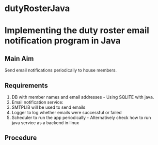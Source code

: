 # dutyRosterJava
<h1>Implementing the duty roster email notification program in Java</h1>

<h2>Main Aim</h2> 
<p>Send email notifications periodically to house members.<p>

<h2>Requirements</h2>
    <ol>
    <li>DB with member names and email addresses - Using SQLITE with java.</li>
    <li>Email notification service:
        <li>SMTPLIB will be used to send emails</li>
        <li>Logger to log whether emails were successful or failed</li>
        <li>Scheduler to run the app periodically - Alternatively check how to run java service as a backend in linux</li>
        </li>
    </ol>

<h2>Procedure</h2>
